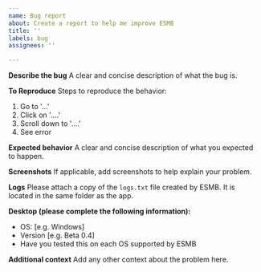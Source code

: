 ```yaml
---
name: Bug report
about: Create a report to help me improve ESMB
title: ''
labels: bug
assignees: ''

---
```


**Describe the bug**
A clear and concise description of what the bug is.

**To Reproduce**
Steps to reproduce the behavior:
1. Go to '...'
2. Click on '....'
3. Scroll down to '....'
4. See error

**Expected behavior**
A clear and concise description of what you expected to happen.

**Screenshots**
If applicable, add screenshots to help explain your problem.

**Logs**
Please attach a copy of the `logs.txt` file created by ESMB. It is located in the same folder as the app.

**Desktop (please complete the following information):**
 - OS: [e.g. Windows]
 - Version [e.g. Beta 0.4]
 - Have you tested this on each OS supported by ESMB

**Additional context**
Add any other context about the problem here.
